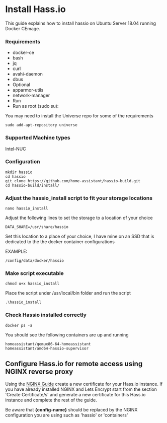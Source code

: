 # Install Hass.io
This guide explains how to install hassio on Ubuntu Server 18.04 running Docker CEmage.

### Requirements
- docker-ce
- bash
- jq
- curl
- avahi-daemon
- dbus
- Optional
- apparmor-utils
- network-manager
- Run
- Run as root (sudo su):

You may need to install the Universe repo for some of the requirements 
```
sudo add-apt-repository universe
```

### Supported Machine types
Intel-NUC

### Configuration

```
mkdir hassio
cd hassio
git clone https://github.com/home-assistant/hassio-build.git
cd hassio-build/install/
```

### Adjust the hassio_install script to fit your storage locations
```
nano hassio_install
```
Adjust the following lines to set the storage to a location of your choice
```
DATA_SHARE=/usr/share/hassio
```
Set this location to a place of your choice, I have mine on an SSD that is dedicated to the the docker container configurations

EXAMPLE:

```
/config/data/docker/hassio
```

### Make script executable 
```
chmod u+x hassio_install
```

Place the script under /usr/local/bin folder and run the script
```
.\hassio_install
```

### Check Hassio installed correctly 
```
docker ps -a
```

You should see the following containers are up and running 
```
homeassistant/qemux86-64-homeassistant 
homeassistant/amd64-hassio-supervisor
```

## Configure Hass.io for remote access using NGINX reverse proxy
Using the [NGINX Guide](https://github.com/noodlemctwoodle/Hassio-Containers/blob/master/nginx/README.md) create a new certificate for your Hass.io instance. If you have already installed NGINX and Lets Encrypt start from the section 'Create Certificate/s' and generate a new certificate for this Hass.io instance and complete the rest of the guide. 

Be aware that **{config-name}** should be replaced by the NGINX configuration you are using such as 'hassio' or 'containers'




